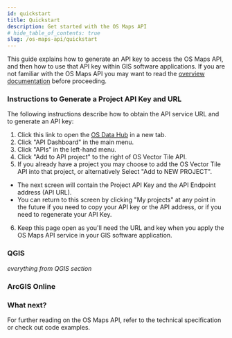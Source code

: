 ```yaml
---
id: quickstart
title: Quickstart
description: Get started with the OS Maps API
# hide_table_of_contents: true
slug: /os-maps-api/quickstart
---
```


This guide explains how to generate an API key to access the OS Maps API, and then how to use that API key within GIS software applications. If you are not familiar with the OS Maps API you may want to read the [overview documentation](https://osdatahub.os.uk/docs/wmts/overview) before proceeding.


### Instructions to Generate a Project API Key and URL

The following instructions describe how to obtain the API service URL and to generate an API key:

1. Click this link to open the [OS Data Hub](https://osdatahub.os.uk/) in a new tab.
2. Click "API Dashboard" in the main menu.
3. Click "APIs" in the left-hand menu.
4. Click "Add to API project" to the right of OS Vector Tile API.
5. If you already have a project you may choose to add the OS Vector Tile API into that project, or alternatively Select "Add to NEW PROJECT".
- The next screen will contain the Project API Key and the API Endpoint address (API URL).
- You can return to this screen by clicking "My projects" at any point in the future if you need to copy your API key or the API address, or if you need to regenerate your API Key.
6. Keep this page open as you'll need the URL and key when you apply the OS Maps API service in your GIS software application.

<!-- @johnx25bd - in the original docs these sections were an collapsible accordion element. Can you recreate?  -->

### QGIS

_everything from QGIS section_

### ArcGIS Online

### What next?

For further reading on the OS Maps API, refer to the technical specification or check out code examples.


